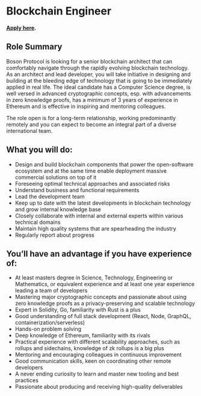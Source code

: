 # Blockchain Engineer

**[Apply here](https://boards.greenhouse.io/bosonprotocol/jobs/4299165003).**

## Role Summary

Boson Protocol is looking for a senior blockchain architect that can comfortably navigate through the rapidly evolving blockchain technology. As an architect and lead developer, you will take initiative in designing and building at the bleeding edge of technology that is going to be immediately applied in real life. The ideal candidate has a Computer Science degree, is well versed in advanced cryptographic concepts, esp. with advancements in zero knowledge proofs, has a minimum of 3 years of experience in Ethereum and is effective in inspiring and mentoring colleagues.

The role open is for a long-term relationship, working predominantly remotely and you can expect to become an integral part of a diverse international team.

## What you will do:

- Design and build blockchain components that power the open-software ecosystem and at the same time enable deployment massive commercial solutions on top of it
- Foreseeing optimal technical approaches and associated risks
- Understand business and functional requirements
- Lead the development team
- Keep up to date with the latest developments in blockchain technology and grow internal knowledge base
- Closely collaborate with internal and external experts within various technical domains
- Maintain high quality systems that are spearheading the industry
- Regularly report about progress

## You’ll have an advantage if you have experience of:

- At least masters degree in Science, Technology, Engineering or Mathematics, or equivalent experience and at least one year experience leading a team of developers
- Mastering major cryptographic concepts and passionate about using zero knowledge proofs as a privacy-preserving and scalable technology
- Expert in Solidity, Go, familiarity with Rust is a plus
- Good understanding of full stack development (React, Node, GraphQL, containerization/serverless)
- Hands-on problem solving
- Deep knowledge of Ethereum, familiarity with its rivals
- Practical experience with different scalability approaches, such as rollups and sidechains, knowledge of zk rollups is a big plus
- Mentoring and encouraging colleagues in continuous improvement
- Good communication skills, keen on coordinating other remote developers
- A never ending curiosity to learn and master new tooling and best practices
- Passionate about producing and receiving high-quality deliverables
